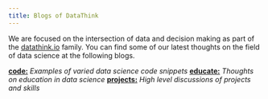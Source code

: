 ```yaml
---
title: Blogs of DataThink
---
```


We are focused on the intersection of data and decision making as part of the [datathink.io](https:/datathink.io) family. You can find some of our latest thoughts on the field of data science at the following blogs.

__[code:](https://code.datathink.io/)__ _Examples of varied data science code snippets_
__[educate:](https://educate.datathink.io/)__ _Thoughts on education in data science_
__[projects:](https://projects.datathink.io/)__ _High level discussions of projects and skills_     

